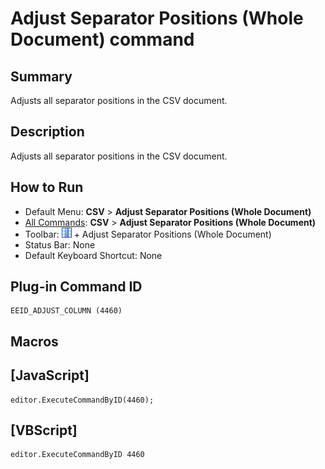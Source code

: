 # Adjust Separator Positions (Whole Document) command

## Summary

Adjusts all separator positions in the CSV document.

## Description

Adjusts all separator positions in the CSV document.

## How to Run

- Default Menu: **CSV** \> **Adjust Separator Positions (Whole Document)**
- [All Commands](../tools/all_commands): **CSV** \> **Adjust Separator Positions (Whole Document)**
- Toolbar: ![](../../images/columns_separators.gif) \+ Adjust Separator Positions (Whole Document)
- Status Bar: None
- Default Keyboard Shortcut: None

## Plug-in Command ID

```
EEID_ADJUST_COLUMN (4460)
```

## Macros

## \[JavaScript\]

```
editor.ExecuteCommandByID(4460);
```

## \[VBScript\]

```
editor.ExecuteCommandByID 4460
```
